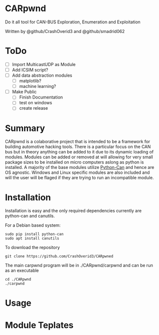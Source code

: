 # CARpwnd
Do it all tool for CAN-BUS Exploration, Enumeration and Exploitation

Written by @github/CrashOverid3 and @github/smadrid062
# ToDo
- [ ] Import MulticastUDP as Module
- [ ] Add ICSIM script?
- [ ] Add data abstraction modules
  - [ ] matplotlib?
  - [ ] machine learning?
- [ ] Make Public
  - [ ] Finish Documentation
  - [ ] test on windows
  - [ ] create release
# Summary
CARpwnd is a colaborative project that is intended to be a framework for building automotive hacking tools.  There is a particular focus on the CAN bus but in theory anything can be added to it due to its dynamic loading of modules.  Modules can be added or removed at will allowing for very small package sizes to be installed on micro computers aslong as python is installed.  A majority of the base modules utilize [Python-Can](https://github.com/hardbyte/python-can) and hence are OS agnostic.  Windows and Linux specific modules are also included and will the user will be flaged if they are trying to run an incompatible module.
# Installation
Installation is easy and the only required dependencies currently are python-can and canutils.

For a Debian based system:
```
sudo pip install python-can
sudo apt install canutils
```
To download the repository
```
git clone https://github.com/CrashOverid3/CARpwned
```
The main carpwnd program will be in ./CARpwnd/carpwnd and can be run as an executable
```
cd ./CARpwnd
./carpwnd
```
# Usage

# Module Teplates
